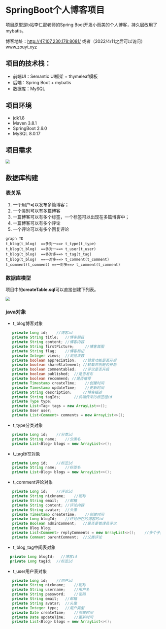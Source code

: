 # SpringBoot个人博客项目
项目原型是b站李仁密老师的Spring Boot开发小而美的个人博客，持久层改用了mybatis。

博客地址：http://47.107.230.178:8081/      或者（2022/4/11之后可以访问）www.zouyt.xyz
 ## 项目的技术栈：
  - 前端UI：Semantic UI框架 + thymeleaf模板
  - 后端：Spring Boot + mybatis
  - 数据库：MySQL
 ## 项目环境
  - jdk1.8
  - Maven 3.8.1
  - SpringBoot 2.6.0
  - MySQL 8.0.17
 ## 项目需求

<img src="https://gitee.com/zou_yt/image/raw/master/img/个人博客系统思维导图.png" style="zoom: 80%;">

 ## 数据库构建

### 表关系

1. 一个用户可以发布多篇博客；
2. 一个类别可以有多篇博客
3. 一篇博客可以有多个标签，一个标签可以出现在多篇博客中；
4. 一篇博客可以有多个评论
5. 一个评论可以有多个回复评论


~~~mermaid
graph TD
t_blog(t_blog)  ==多对一==> t_type(t_type)
t_blog(t_blog)  ==多对一==> t_user(t_user)
t_blog(t_blog)  ==多对多==> t_tag(t_tag)
t_blog(t_blog)  ==一对多==> t_comment(t_comment)
t_comment(t_comment) ==一对多==> t_comment(t_comment)
~~~

  ### 数据库模型

项目中的**createTable.sql**可以直接创建下列表。

<img src="https://gitee.com/zou_yt/image/raw/master/img/个人博客项目数据库模型.png" style="zoom: 80%;">

### java对象

 - t_blog博客对象
 ```java
    private Long id;    //博客id
    private String title;   //博客题目
    private String content; //博客内容
    private String firstPicture;     //博客首图
    private String flag;    //博客标记
    private Integer views;  //浏览次数
    private boolean appreciation;   //赞赏功能是否开启
    private boolean shareStatement; //转载声明是否开启
    private boolean commentabled;   //评论是否开启
    private boolean published;  //是否发布
    private boolean recommend; //是否推荐
    private Timestamp createTime;    //创建时间
    private Timestamp updateTime;    //更新时间
    private String description;     //博客描述
    private String tagIds;      //前端传来的标签组id
    private Type type;
    private List<Tag> tags = new ArrayList<>();
    private User user;
    private List<Comment> comments = new ArrayList<>();
 ```
 - t_type分类对象
 ```java
    private Long id;    //分类id
    private String name;    //分类名
    private List<Blog> blogs = new ArrayList<>();
 ```
  - t_tag标签对象
 ```java
    private Long id;    //标签id
    private String name;    //标签名
    private List<Blog> blogs = new ArrayList<>();
 ```
 - t_comment评论对象
 ```java
    private Long id;    //评论id
    private String nickname;    //昵称
    private String email;   //邮箱
    private String content; //评论内容
    private String avatar;  //头像
    private Timestamp createTime;    //创建时间
    private Long blogId;    //评论所在的博客的id
    private Boolean adminComment;   //是否是管理员评论
    private Blog blog;
    private List<Comment> replyComments = new ArrayList<>();    //多个子类评论
    private Comment parentComment;  //父类评论
 ```
 - t_blog_tag中间表对象
 ```java
   private Long blogId;   //博客id
   private Long tagId;  //标签id
 ```
 - t_user用户表对象
 ```java
    private Long id;    //用户id
    private String nickname;    //昵称
    private String username;    //用户名
    private String password;    //密码
    private String email;   //邮箱
    private String avatar;  //头像
    private Integer type;   //用户类型
    private Date createTime;    //创建时间
    private Date updateTime;    //更新时间
    private List<Blog> blogs = new ArrayList<>();
 ```
